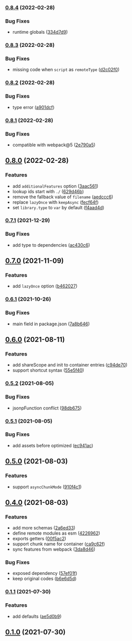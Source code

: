 ### [0.8.4](https://github.com/CyanSalt/module-federation-plugin/compare/v0.8.3...v0.8.4) (2022-02-28)


### Bug Fixes

* runtime globals ([334d7d9](https://github.com/CyanSalt/module-federation-plugin/commit/334d7d995b1d693a72d6be2744dc184f7f0b2a19))

### [0.8.3](https://github.com/CyanSalt/module-federation-plugin/compare/v0.8.2...v0.8.3) (2022-02-28)


### Bug Fixes

* missing code when `script` as `remoteType` ([d2c02f0](https://github.com/CyanSalt/module-federation-plugin/commit/d2c02f0ea128871f151dcd2202afbe73585d0882))

### [0.8.2](https://github.com/CyanSalt/module-federation-plugin/compare/v0.8.1...v0.8.2) (2022-02-28)


### Bug Fixes

* type error ([a901dcf](https://github.com/CyanSalt/module-federation-plugin/commit/a901dcfd06d969f2c0e28fa74b180167b02f5da8))

### [0.8.1](https://github.com/CyanSalt/module-federation-plugin/compare/v0.8.0...v0.8.1) (2022-02-28)


### Bug Fixes

* compatible with webpack@5 ([2e790a5](https://github.com/CyanSalt/module-federation-plugin/commit/2e790a5d0b9456b2bc47809ba1c75a930b954302))

## [0.8.0](https://github.com/CyanSalt/module-federation-plugin/compare/v0.7.1...v0.8.0) (2022-02-28)


### Features

* add `additionalFeatures` option ([3aac561](https://github.com/CyanSalt/module-federation-plugin/commit/3aac5614785ebf2fd385c48093f081658efbfc5b))
* lookup ids start with `./` ([629d46b](https://github.com/CyanSalt/module-federation-plugin/commit/629d46bd91ac8d848da84030cc2906f08c92ff98))
* remove the fallback value of `filename` ([aedccc6](https://github.com/CyanSalt/module-federation-plugin/commit/aedccc6a8cb0df277e1571b35510b0b82ec05257))
* replace `lazyOnce` with `keepAsync` ([fecf64f](https://github.com/CyanSalt/module-federation-plugin/commit/fecf64fd7acda6411d155befebccdbb09b48fc39))
* set `library.type` to `var` by default ([f4aad4d](https://github.com/CyanSalt/module-federation-plugin/commit/f4aad4d242e773ad55cd3b13ae114cdba327a1f5))

### [0.7.1](https://github.com/CyanSalt/module-federation-plugin/compare/v0.7.0...v0.7.1) (2021-12-29)


### Bug Fixes

* add type to dependencies ([ac430c6](https://github.com/CyanSalt/module-federation-plugin/commit/ac430c6b7ef943fb1698d3424c88f4887916ddac))

## [0.7.0](https://github.com/CyanSalt/module-federation-plugin/compare/v0.6.1...v0.7.0) (2021-11-09)


### Features

* add `lazyOnce` option ([b462027](https://github.com/CyanSalt/module-federation-plugin/commit/b462027fcc852a0233fcb14f7c9f5551ca85591f))

### [0.6.1](https://github.com/CyanSalt/module-federation-plugin/compare/v0.6.0...v0.6.1) (2021-10-26)


### Bug Fixes

* main field in package.json ([7a8b646](https://github.com/CyanSalt/module-federation-plugin/commit/7a8b646f3795bf0d21b046a0fd4a132ef028989c))

## [0.6.0](https://github.com/CyanSalt/module-federation-plugin/compare/v0.6.0...v0.6.1) (2021-08-11)


### Features

* add shareScope and init to container entries ([c94de70](https://github.com/CyanSalt/module-federation-plugin/commit/c94de7056935ee425fd303493e1591cf17acfa05))
* support shortcut syntax ([55e5f40](https://github.com/CyanSalt/module-federation-plugin/commit/55e5f40895110c923012befa35c400eaee7f416e))

### [0.5.2](https://github.com/CyanSalt/module-federation-plugin/compare/v0.6.0...v0.6.1) (2021-08-05)


### Bug Fixes

* jsonpFunction conflict ([98db675](https://github.com/CyanSalt/module-federation-plugin/commit/98db6750ac8679ef9721bf376005c47bea2f345a))

### [0.5.1](https://github.com/CyanSalt/module-federation-plugin/compare/v0.6.0...v0.6.1) (2021-08-05)


### Bug Fixes

* add assets before optimized ([ec941ac](https://github.com/CyanSalt/module-federation-plugin/commit/ec941ac500365b5f8d96e76d8ae63195eaf9ba0f))

## [0.5.0](https://github.com/CyanSalt/module-federation-plugin/compare/v0.6.0...v0.6.1) (2021-08-03)


### Features

* support `asyncChunkMode` ([910f4c1](https://github.com/CyanSalt/module-federation-plugin/commit/910f4c1fa3c743b8f6ccfc91a6706793b57d42e1))

## [0.4.0](https://github.com/CyanSalt/module-federation-plugin/compare/v0.6.0...v0.6.1) (2021-08-03)


### Features

* add more schemas ([2a6ed33](https://github.com/CyanSalt/module-federation-plugin/commit/2a6ed33cd546c1f4f95c10d82c44a1536fbcab14))
* define remote modules as esm ([4226962](https://github.com/CyanSalt/module-federation-plugin/commit/422696265c3abef64d010e0b1d25b028d1841eb5))
* exports getters ([00f5ac2](https://github.com/CyanSalt/module-federation-plugin/commit/00f5ac23a6cd937e156fb28a07cafa7e9d003350))
* support chunk name for container ([ca9c62f](https://github.com/CyanSalt/module-federation-plugin/commit/ca9c62feb13c1b3d7fd0e3f28b5865429e219b0c))
* sync features from webpack ([3da8d46](https://github.com/CyanSalt/module-federation-plugin/commit/3da8d469f5e63ed1f310f82197e21c70dac20d74))


### Bug Fixes

* exposed dependency ([57ef01f](https://github.com/CyanSalt/module-federation-plugin/commit/57ef01f5c411ce56182e9b1cbdcba139660be56f))
* keep original codes ([b6e6d5d](https://github.com/CyanSalt/module-federation-plugin/commit/b6e6d5dd020903127be6dfaebae0a1311b6b5bf5))

### [0.1.1](https://github.com/CyanSalt/module-federation-plugin/compare/v0.6.0...v0.6.1) (2021-07-30)


### Features

* add defaults ([ae5d0b9](https://github.com/CyanSalt/module-federation-plugin/commit/ae5d0b9740996ceb579626a0121fc0ef1daa8cfa))

## [0.1.0](https://github.com/CyanSalt/module-federation-plugin/compare/v0.6.0...v0.6.1) (2021-07-30)


